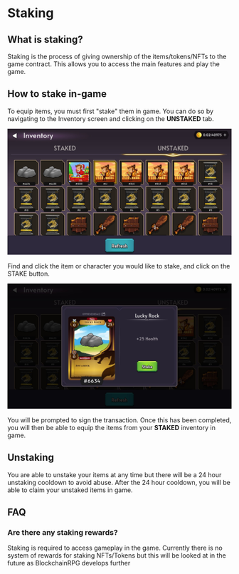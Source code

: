 # Staking

## What is staking?

Staking is the process of giving ownership of the items/tokens/NFTs to the game contract. This allows you to access the main features and play the game.

## How to stake in-game

To equip items, you must first "stake" them in game.
You can do so by navigating to the Inventory screen and clicking on the **UNSTAKED** tab.

![Unstaked Inventory Screen](./img/unstaked-inventory.jpg)

Find and click the item or character you would like to stake, and click on the STAKE button.

![Unstaked Item Select Popup](./img/unstaked-item-select.jpg)

You will be prompted to sign the transaction. Once this has been completed, you will then be able to equip the items from your **STAKED** inventory in game.

## Unstaking

You are able to unstake your items at any time but there will be a 24 hour unstaking cooldown to avoid abuse. After the 24 hour cooldown, you will be able to claim your unstaked items in game.

## FAQ

### Are there any staking rewards?

Staking is required to access gameplay in the game. Currently there is no system of rewards for staking NFTs/Tokens but this will be looked at in the future as BlockchainRPG develops further
